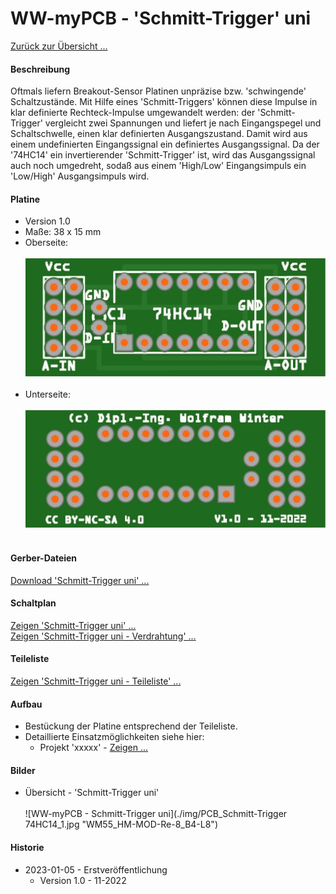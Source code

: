 # WW-myPCB - 'Schmitt-Trigger' uni

[Zurück zur Übersicht ...](../README.md)

#### Beschreibung

Oftmals liefern Breakout-Sensor Platinen unpräzise bzw. 'schwingende' Schaltzustände. Mit Hilfe eines 'Schmitt-Triggers' können diese Impulse in klar definierte Rechteck-Impulse umgewandelt werden: der 'Schmitt-Trigger' vergleicht zwei Spannungen und liefert je nach Eingangspegel und Schaltschwelle, einen klar definierten Ausgangszustand. Damit wird aus einem undefinierten Eingangssignal ein definiertes Ausgangssignal. Da der '74HC14' ein invertierender 'Schmitt-Trigger' ist, wird das Ausgangssignal auch noch umgedreht, sodaß aus einem 'High/Low' Eingangsimpuls ein 'Low/High' Ausgangsimpuls wird.

#### Platine
- Version 1.0
- Maße: 38 x 15 mm
- Oberseite:
  <br><br>
![WW-myPCB - Schmitt-Trigger uni - Top](./img/PCB_Schmitt-Trigger_74HC14_Top.jpg "PCB_Schmitt-Trigger-74HC14 - Oberseite")
  <br><br>
- Unterseite:
<br><br>
![WW-myPCB - Schmitt-Trigger uni - Bottom](./img/PCB_Schmitt-Trigger_74HC14_Bottom.jpg "PCB_Schmitt-Trigger-74HC14 - Unterseite")
<br><br>

#### Gerber-Dateien
[Download 'Schmitt-Trigger uni' ...](./bin/Gerber_PCB_Schmitt-Trigger_74HC14_uni_1.0.zip)

#### Schaltplan
[Zeigen 'Schmitt-Trigger uni' ...](./bin/Schmitt-Trigger_74HC14_uni_1.0.pdf)
<br>
[Zeigen 'Schmitt-Trigger uni - Verdrahtung' ...](./bin/Schmitt-Trigger_74HC14_uni_1.0_Verdrahtung.pdf)
<br>

#### Teileliste
[Zeigen 'Schmitt-Trigger uni - Teileliste' ...](./bin/Schmitt-Trigger_74HC14_uni_1.0_Teileliste.txt)

#### Aufbau
- Bestückung der Platine entsprechend der Teileliste.
- Detaillierte Einsatzmöglichkeiten siehe hier:
    - Projekt 'xxxxx' - [Zeigen ...](https://github.com/wolwin/WW-mySHP/blob/master/SHP_HM-WM55_HM-MOD-Re-8/README.md)

#### Bilder
- Übersicht - 'Schmitt-Trigger uni' <br><br>
![WW-myPCB - Schmitt-Trigger uni](./img/PCB_Schmitt-Trigger 74HC14_1.jpg "WM55_HM-MOD-Re-8_B4-L8")


#### Historie
- 2023-01-05 - Erstveröffentlichung
  - Version 1.0 - 11-2022
